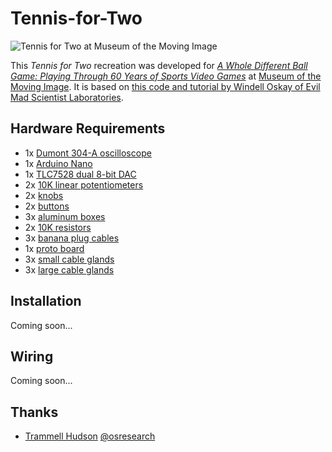 # Tennis-for-Two

![Tennis for Two at Museum of the Moving Image](https://github.com/jasoneppink/Tennis-for-Two/blob/master/20180913_differentballgame_(c)_sachynmital_119.jpg)

This *Tennis for Two* recreation was developed for [*A Whole Different Ball Game: Playing Through 60 Years of Sports Video Games*](http://movingimage.us/exhibitions/2018/09/14/detail/a-whole-different-ball-game-playing-through-60-years-of-sports-video-games/) at [Museum of the Moving Image](http://movingimage.us). It is based on [this code and tutorial by Windell Oskay of Evil Mad Scientist Laboratories](https://www.evilmadscientist.com/2008/resurrecting-tennis-for-two-a-video-game-from-1958/).

## Hardware Requirements
* 1x [Dumont 304-A oscilloscope](https://www.radiomuseum.org/r/dumont_la_oscilloscope_304_a304.html)
* 1x [Arduino Nano](https://store.arduino.cc/usa/arduino-nano)
* 1x [TLC7528 dual 8-bit DAC](https://www.digikey.com/product-detail/en/texas-instruments/TLC7528CN/296-1871-5-ND/277516)
* 2x [10K linear potentiometers](https://www.adafruit.com/product/562)
* 2x [knobs](https://www.digikey.com/product-detail/en/te-connectivity-alcoswitch-switches/PKB90B1-4/450-1730-ND/1201515)
* 2x [buttons](https://www.digikey.com/product-detail/en/e-switch/PS1040ARED/EG2035-ND/53842)
* 3x [aluminum boxes](https://www.amazon.com/HAMMOND-1550E-ENCLOSURE-INSTRUMENT-ALUMINIUM/dp/B005T8PW1K/)
* 2x [10K resistors](https://www.adafruit.com/product/2784)
* 3x [banana plug cables](https://www.amazon.com/Elenco-Banana-Test-Lead-Set/dp/B0002JJU4Q/)
* 1x [proto board](https://www.adafruit.com/product/571)
* 3x [small cable glands](https://www.adafruit.com/product/762)
* 3x [large cable glands](https://www.adafruit.com/product/761)

## Installation
Coming soon...

## Wiring
Coming soon...

## Thanks
* [Trammell Hudson](https://trmm.net/) [@osresearch](https://github.com/osresearch)
